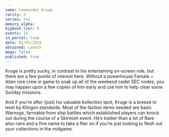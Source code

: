 ```yaml
---
name: Commander Kruge
rarity: 3
series: tos
memory_alpha:
bigbook_tier: 6
events: 14
in_portal: true
date: 01/01/2016
obtained: Launch
mega: false
published: true
---
```


Kruge is pretty sucky, in contrast to his entertaining on-screen role, but there are a few points of interest here. Without a powerhouse Female + Alien rare crew in game to soak up all of the weekend cadet SEC nodes, you may happen upon a few copies of him early and use him to help clear some Sunday missions.

And if you're after (just) his valuable kollection spot, Kruge is a breeze to level by Klingon standards. Most of the faction items needed are basic Warnogs, farmable from ship battles which established players can knock out during the course of a Skirmish event. He’s traitier than a lot of Rare also-rans and a fine name to take a flier on if you’re just looking to flesh out your collections in the midgame.
